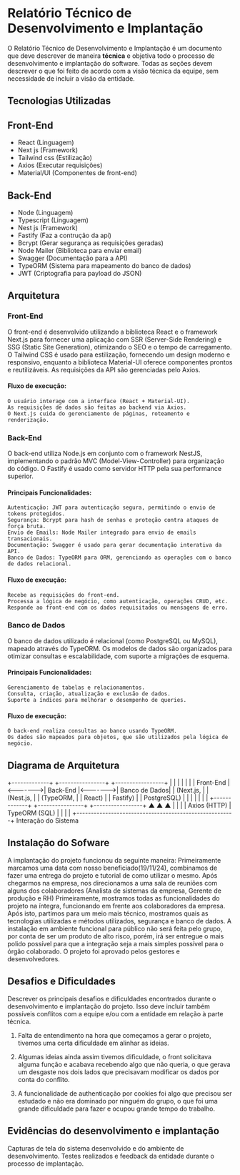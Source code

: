 # Relatório Técnico de Desenvolvimento e Implantação

O Relatório Técnico de Desenvolvimento e Implantação é um documento que deve descrever de maneira **técnica** e objetiva todo o processo de desenvolvimento e implantação do software. Todas as seções devem descrever o que foi feito de acordo com a visão técnica da equipe, sem necessidade de incluir a visão da entidade.

## Tecnologias Utilizadas

Front-End
---
- React (Linguagem)
- Next js (Framework)
- Tailwind css (Estilização)
- Axios (Executar requisições)
- Material/UI (Componentes de front-end)

Back-End
---
- Node (Linguagem)
- Typescript (Linguagem)
- Nest js (Framework)
- Fastify (Faz a contrução da api)
- Bcrypt (Gerar segurança as requisições geradas)
- Node Mailer (Biblioteca para enviar email)
- Swagger (Documentação para a API)
- TypeORM (Sistema para mapeamento do banco de dados)
- JWT (Criptografia para payload do JSON)

## Arquitetura

### Front-End

O front-end é desenvolvido utilizando a biblioteca React e o framework Next.js para fornecer uma aplicação com SSR (Server-Side Rendering) e SSG (Static Site Generation), otimizando o SEO e o tempo de carregamento.
O Tailwind CSS é usado para estilização, fornecendo um design moderno e responsivo, enquanto a biblioteca Material-UI oferece componentes prontos e reutilizáveis. As requisições da API são gerenciadas pelo Axios.

#### Fluxo de execução:

    O usuário interage com a interface (React + Material-UI).
    As requisições de dados são feitas ao backend via Axios.
    O Next.js cuida do gerenciamento de páginas, roteamento e renderização.

### Back-End

O back-end utiliza Node.js em conjunto com o framework NestJS, implementando o padrão MVC (Model-View-Controller) para organização do código. O Fastify é usado como servidor HTTP pela sua performance superior.

#### Principais Funcionalidades:

    Autenticação: JWT para autenticação segura, permitindo o envio de tokens protegidos.
    Segurança: Bcrypt para hash de senhas e proteção contra ataques de força bruta.
    Envio de Emails: Node Mailer integrado para envio de emails transacionais.
    Documentação: Swagger é usado para gerar documentação interativa da API.
    Banco de Dados: TypeORM para ORM, gerenciando as operações com o banco de dados relacional.

#### Fluxo de execução:

    Recebe as requisições do front-end.
    Processa a lógica de negócio, como autenticação, operações CRUD, etc.
    Responde ao front-end com os dados requisitados ou mensagens de erro.

### Banco de Dados

O banco de dados utilizado é relacional (como PostgreSQL ou MySQL), mapeado através do TypeORM.
Os modelos de dados são organizados para otimizar consultas e escalabilidade, com suporte a migrações de esquema.

#### Principais Funcionalidades:

    Gerenciamento de tabelas e relacionamentos.
    Consulta, criação, atualização e exclusão de dados.
    Suporte a índices para melhorar o desempenho de queries.

#### Fluxo de execução:

    O back-end realiza consultas ao banco usando TypeORM.
    Os dados são mapeados para objetos, que são utilizados pela lógica de negócio.

## Diagrama de Arquitetura

+-------------+         +----------------+         +-----------------+
|             |         |                |         |                 |
|  Front-End  |<------->|   Back-End     |<------->|   Banco de Dados|
| (Next.js,   |         | (Nest.js,      |         | (TypeORM,       |
|  React)     |         |  Fastify)      |         |  PostgreSQL)    |
|             |         |                |         |                 |
+-------------+         +----------------+         +-----------------+
       ▲                          ▲                           ▲
       |                          |                           |
       |         Axios (HTTP)     |    TypeORM (SQL)          |
       |                          |                           |
       +-------------------------------------------------------+
                            Interação do Sistema

## Instalação do Sofware

A implantação do projeto funcionou da seguinte maneira:
Primeiramente marcamos uma data com nosso beneficiado(19/11/24), combinamos de fazer uma entrega do projeto e tutorial de como utilizar o mesmo.
Após chegarmos na empresa, nos direcionamos a uma sala de reuniões com alguns dos colaboradores (Analista de sistemas da empresa, Gerente de produção e RH)
Primeiramente, mostramos todas as funcionalidades do projeto na íntegra, funcionando em frente aos colaboradores da empresa.
Após isto, partimos para um meio mais técnico, mostramos quais as tecnologias utilizadas e métodos utilizados, segurança e banco de dados.
A instalação em ambiente funcional para público não será feita pelo grupo, por conta de ser um produto de alto risco, porém, irá ser entregue o mais polido possível para que a integração seja a mais simples possível para o órgão colaborado.
O projeto foi aprovado pelos gestores e desenvolvedores.

## Desafios e Dificuldades

Descrever os principais desafios e dificuldades encontrados durante o desenvolvimento e implantação do projeto. Isso deve incluir também possíveis conflitos com a equipe e/ou com a entidade em relação à parte técnica.

1. Falta de entendimento na hora que começamos a gerar o projeto, tivemos uma certa dificuldade em alinhar as ideias.

2. Algumas ideias ainda assim tivemos dificuldade, o front solicitava alguma função e acabava recebendo algo que não queria, o que gerava um desgaste nos dois lados que precisavam modificar os dados por conta do conflito.

3. A funcionalidade de authenticação por cookies foi algo que precisou ser estudado e não era dominado por ninguém do grupo, o que foi uma grande dificuldade para fazer e ocupou grande tempo do trabalho.


## Evidências do desenvolvimento e implantação

Capturas de tela do sistema desenvolvido e do ambiente de desenvolvimento. Testes realizados e feedback da entidade durante o processo de implantação.